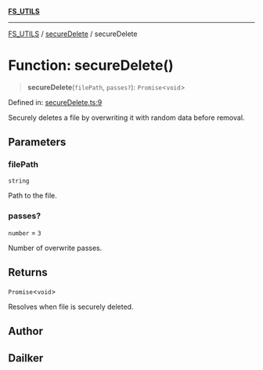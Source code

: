 [**FS_UTILS**](../../README.md)

***

[FS_UTILS](../../README.md) / [secureDelete](../README.md) / secureDelete

# Function: secureDelete()

> **secureDelete**(`filePath`, `passes?`): `Promise`\<`void`\>

Defined in: [secureDelete.ts:9](https://github.com/dailker/everyutil/blob/26e2bb73429918cf0d08899e9efd90b82a42c92e/src/fs/secureDelete.ts#L9)

Securely deletes a file by overwriting it with random data before removal.

## Parameters

### filePath

`string`

Path to the file.

### passes?

`number` = `3`

Number of overwrite passes.

## Returns

`Promise`\<`void`\>

Resolves when file is securely deleted.

## Author

## Dailker
